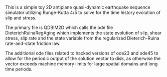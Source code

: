 This is a simple toy 2D antiplane quasi-dynamic earthquake sequence simulator utilizing Runge-Kutta 4/5 to solve for the time history evolution of slip and stress.

The primary file is QDBIM2D which calls the ode file DieterichRuinaRegAging which implements the state evolution of slip, shear stress, slip rate and the state variable from the regularized Dieterich-Ruina rate-and-state friction law.

The additional ode files related to hacked versions of ode23 and ode45 to allow for the periodic output of the solution vector to disk, as otherwise the vector exceeds machine memory limits for large spatial domains and long time periods.
